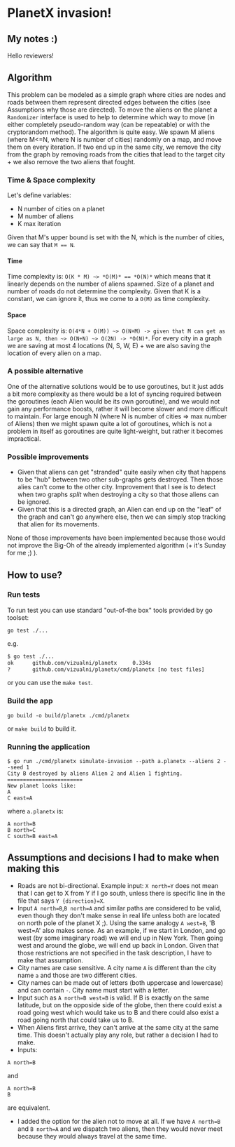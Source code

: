 # PlanetX invasion!

## My notes :)

Hello reviewers! 

## Algorithm

This problem can be modeled as a simple graph where cities are nodes and roads between them represent directed edges between the cities (see Assumptions why those are directed).
To move the aliens on the planet a `Randomizer` interface is used to help to determine which way to move (in either completely pseudo-random way (can be repeatable) or with the cryptorandom method).
The algorithm is quite easy. We spawn M aliens (where M<=N, where N is number of cities) randomly on a map, and move them on every iteration. If two end up in the same city, we remove the city from the graph by removing roads from the cities that lead to the target city + we also remove the two aliens that fought.

### Time & Space complexity

Let's define variables:
- N number of cities on a planet
- M number of aliens
- K max iteration

Given that M's upper bound is set with the N, which is the number of cities, we can say that `M == N`.

#### Time

Time complexity is: `O(K * M) ~> *O(M)* == *O(N)*` which means that it linearly depends on the number of aliens spawned. Size of a planet and number of roads do not determine the complexity. Given that K is a constant, we can ignore it, thus we come to a `O(M)` as time complexity.


#### Space

Space complexity is: `O(4*N + O(M)) ~> O(N+M) -> given that M can get as large as N, then ~> O(N+N) ~> O(2N) -> *O(N)*`. For every city in a graph we are saving at most 4 locations (N, S, W, E) + we are also saving the location of every alien on a map.


### A possible alternative

One of the alternative solutions would be to use goroutines, but it just adds a bit more complexity as there would be a lot of syncing required between the goroutines (each Alien would be its own goroutine), and we would not gain any performance boosts, rather it will become slower and more difficult to maintain. For large enough N (where N is number of cities => max number of Aliens) then we might spawn quite a lot of goroutines, which is not a problem in itself as goroutines are quite light-weight, but rather it becomes impractical.

### Possible improvements

- Given that aliens can get "stranded" quite easily when city that happens to be "hub" between two other sub-graphs gets destroyed. Then those alies can't come to the other city. Improvement that I see is to detect when two graphs _split_ when destroying a city so that those aliens can be ignored.
- Given that this is a directed graph, an Alien can end up on the "leaf" of the graph and can't go anywhere else, then we can simply stop tracking that alien for its movements.

None of those improvements have been implemented because those would not improve the Big-Oh of the already implemented algorithm (+ it's Sunday for me ;) ).



## How to use?


### Run tests

To run test you can use standard "out-of-the box" tools provided by go toolset:
```
go test ./...
```

e.g.
```sh
$ go test ./...
ok      github.com/vizualni/planetx     0.334s
?       github.com/vizualni/planetx/cmd/planetx [no test files]
```

or you can use the `make test`.


###  Build the app

```
go build -o build/planetx ./cmd/planetx
```

or `make build` to build it.


### Running the application

```
$ go run ./cmd/planetx simulate-invasion --path a.planetx --aliens 2 --seed 1
City B destroyed by aliens Alien 2 and Alien 1 fighting.
========================
New planet looks like:
A
C east=A
```

where `a.planetx` is:

```
A north=B
B north=C
C south=B east=A
```

## Assumptions and decisions I had to make when making this

- Roads are not bi-directional. Example input: `X north=Y` does not mean that I can get to X from Y if I go south, unless there is specific line in the file that says `Y {direction}=X`.
- Input `A north=B`,`B north=A` and similar paths are considered to be valid, even though they don't make sense in real life unless both are located on north pole of the planet X ;). Using the same analogy `A west=B`, 'B west=A' also makes sense. As an example, if we start in London, and go west (by some imaginary road) we will end up in New York. Then going west and around the globe, we will end up back in London. Given that those restrictions are not specified in the task description, I have to make that assumption.
- City names are case sensitive. A city name `A` is different than the city name `a` and those are two different cities.
- City names can be made out of letters (both uppercase and lowercase) and can contain `-`. City name must start with a letter.
- Input such as `A north=B west=B` is valid. If B is exactly on the same latitude, but on the opposide side of the globe, then there could exist a road going west which would take us to B and there could also exist a road going north that could take us to B.
- When Aliens first arrive, they can't arrive at the same city at the same time. This doesn't actually play any role, but rather a decision I had to make.
- Inputs:
```
A north=B
```

and

```
A north=B
B
```
are equivalent.

- I added the option for the alien not to move at all. If we have `A north=B` and `B north=A` and we dispatch two aliens, then they would never meet because they would always travel at the same time.
